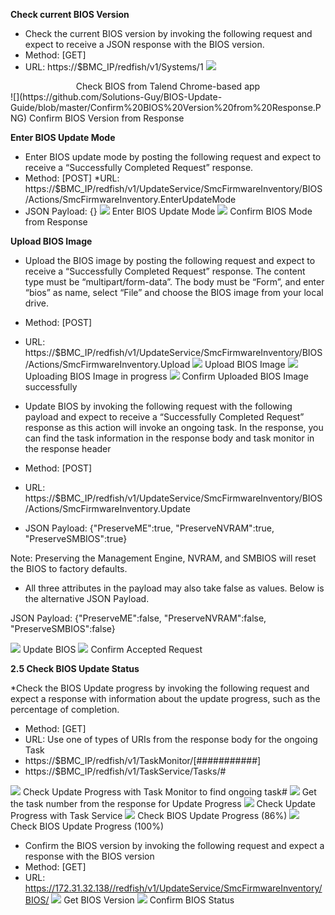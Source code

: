 **Check current BIOS Version**
* Check the current BIOS version by invoking the following request and expect to receive a JSON response with the BIOS version.
* Method: [GET]
* URL: https://$BMC_IP/redfish/v1/Systems/1
![](https://github.com/Solutions-Guy/BIOS-Update-Guide/blob/master/Check%20BIOS%20from%20Talend%20Chrome-based%20App.png)
<center>Check BIOS from Talend Chrome-based app</center>
![](https://github.com/Solutions-Guy/BIOS-Update-Guide/blob/master/Confirm%20BIOS%20Version%20from%20Response.PNG)
Confirm BIOS Version from Response

**Enter BIOS Update Mode**

* Enter BIOS update mode by posting the following request and expect to receive a “Successfully Completed Request” response.
* Method: [POST]
*URL: https://$BMC_IP/redfish/v1/UpdateService/SmcFirmwareInventory/BIOS/Actions/SmcFirmwareInventory.EnterUpdateMode
* JSON Payload: {}
![](https://github.com/Solutions-Guy/BIOS-Update-Guide/blob/master/Enter%20BIOS%20Update%20Mode.PNG)
Enter BIOS Update Mode
![](https://github.com/Solutions-Guy/BIOS-Update-Guide/blob/master/Confirm%20BIOS%20Mode%20from%20Response.PNG)
Confirm BIOS Mode from Response

**Upload BIOS Image**

* Upload the BIOS image by posting the following request and expect to receive a “Successfully Completed Request” response. The content type must be “multipart/form-data”. The body must be “Form”, and enter “bios” as name, select “File” and choose the BIOS image from your local drive. 
* Method: [POST]
* URL: https://$BMC_IP/redfish/v1/UpdateService/SmcFirmwareInventory/BIOS/Actions/SmcFirmwareInventory.Upload
![](https://github.com/Solutions-Guy/BIOS-Update-Guide/blob/master/Upload%20BIOS%20Image.PNG)
Upload BIOS Image
![](https://github.com/Solutions-Guy/BIOS-Update-Guide/blob/master/Uploading%20BIOS%20Image%20in%20Progress.PNG)
Uploading BIOS Image in progress
![](https://github.com/Solutions-Guy/BIOS-Update-Guide/blob/master/Confirm%20Uploaded%20BIOS%20Imae%20Succesfully.PNG)
Confirm Uploaded BIOS Image successfully

* Update BIOS by invoking the following request with the following payload and expect to receive a “Successfully Completed Request” response as this action will invoke an ongoing task. In the response, you can find the task information in the response body and task monitor in the response header
* Method: [POST]
* URL: https://$BMC_IP/redfish/v1/UpdateService/SmcFirmwareInventory/BIOS/Actions/SmcFirmwareInventory.Update
* JSON Payload:
{"PreserveME":true, 
 "PreserveNVRAM":true,
 "PreserveSMBIOS":true}
 
 Note: Preserving the Management Engine, NVRAM, and SMBIOS will reset the BIOS to factory defaults.

* All three attributes in the payload may also take false as values. Below is the alternative JSON Payload.

JSON Payload:
{"PreserveME":false, 
 "PreserveNVRAM":false,
 "PreserveSMBIOS":false}

![](https://github.com/Solutions-Guy/BIOS-Update-Guide/blob/master/Update%20BIOS.PNG)
Update BIOS
![](https://github.com/Solutions-Guy/BIOS-Update-Guide/blob/master/Confirm%20Accepted%20Request.PNG)
Confirm Accepted Request

**2.5	Check BIOS Update Status**

*Check the BIOS Update progress by invoking the following request and expect a response with information about the update progress, such as the percentage of completion.
* Method: [GET]
* URL: Use one of types of URIs from the response body for the ongoing Task
* https://$BMC_IP/redfish/v1/TaskMonitor/[###########]
* https://$BMC_IP/redfish/v1/TaskService/Tasks/#

![](https://github.com/Solutions-Guy/BIOS-Update-Guide/blob/master/Check%20Update%20Progress%20with%20Task%20Monitor%20to%20Find%20Ongoing%20Task%23.PNG)
Check Update Progress with Task Monitor to find ongoing task#
![](https://github.com/Solutions-Guy/BIOS-Update-Guide/blob/master/Get%20Task%20Number%20From%20Response%20for%20Update%20Progress.PNG)
Get the task number from the response for Update Progress
![](https://github.com/Solutions-Guy/BIOS-Update-Guide/blob/master/Check%20Update%20Progress%20with%20Tast%20Service.PNG)
Check Update Progress with Task Service
![](https://github.com/Solutions-Guy/BIOS-Update-Guide/blob/master/Check%20BIOS%20Update%20Progress%20(86%25).PNG)
Check BIOS Update Progress (86%)
![](https://github.com/Solutions-Guy/BIOS-Update-Guide/blob/master/Check%20BIOS%20Update%20Progress%20(100%25).PNG)
Check BIOS Update Progress (100%)

* Confirm the BIOS version by invoking the following request and expect a response with the BIOS version
* Method: [GET]
* URL: https://172.31.32.138//redfish/v1/UpdateService/SmcFirmwareInventory/BIOS/
![](https://github.com/Solutions-Guy/BIOS-Update-Guide/blob/master/Get%20BIOS%20Version.PNG)
Get BIOS Version
![](https://github.com/Solutions-Guy/BIOS-Update-Guide/blob/master/Confirm%20BIOS%20Status.PNG)
Confirm BIOS Status
